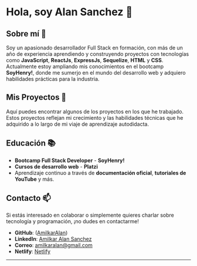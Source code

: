 # Hola, soy Alan Sanchez 👋

## Sobre mí 🚀
Soy un apasionado desarrollador Full Stack en formación, con más de un año de experiencia aprendiendo y construyendo proyectos con tecnologías como **JavaScript**, **ReactJs**, **ExpressJs**, **Sequelize**, **HTML** y **CSS**. Actualmente estoy ampliando mis conocimientos en el bootcamp **SoyHenry!**, donde me sumerjo en el mundo del desarrollo web y adquiero habilidades prácticas para la industria.

## Mis Proyectos 💼
Aquí puedes encontrar algunos de los proyectos en los que he trabajado. Estos proyectos reflejan mi crecimiento y las habilidades técnicas que he adquirido a lo largo de mi viaje de aprendizaje autodidacta.

## Educación 📚
- **Bootcamp Full Stack Developer** - **SoyHenry!**
- **Cursos de desarrollo web** - **Platzi**
- Aprendizaje continuo a través de **documentación oficial**, **tutoriales de YouTube** y más.

## Contacto 📫
Si estás interesado en colaborar o simplemente quieres charlar sobre tecnología y programación, ¡no dudes en contactarme!

- **GitHub**: ([AmilkarAlan](https://github.com/AmilkarAlan))
- **LinkedIn**: [Amilkar Alan Sanchez](www.linkedin.com/in/amilkar-sanchez-martinez-3b6aab166)
- **Correo**: amilkaralan@gmail.com
- **Netlify**: [Netlify](https://app.netlify.com/teams/amilkaralan/overview)

---
